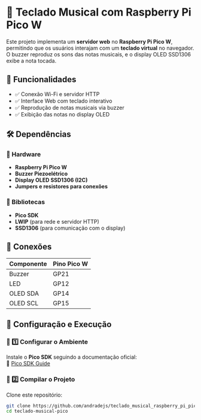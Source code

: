 # 🎵 Teclado Musical com Raspberry Pi Pico W  

Este projeto implementa um **servidor web** no **Raspberry Pi Pico W**, permitindo que os usuários interajam com um **teclado virtual** no navegador. O buzzer reproduz os sons das notas musicais, e o display OLED SSD1306 exibe a nota tocada.  

## 📌 Funcionalidades  

- ✅ Conexão Wi-Fi e servidor HTTP  
- ✅ Interface Web com teclado interativo  
- ✅ Reprodução de notas musicais via buzzer  
- ✅ Exibição das notas no display OLED  

## 🛠️ Dependências  

### 🔹 Hardware  

- **Raspberry Pi Pico W**  
- **Buzzer Piezoelétrico**  
- **Display OLED SSD1306 (I2C)**  
- **Jumpers e resistores para conexões**  

### 🔹 Bibliotecas  

- **Pico SDK**  
- **LWIP** (para rede e servidor HTTP)  
- **SSD1306** (para comunicação com o display)  

## 🔌 Conexões  

| Componente  | Pino Pico W |
|-------------|------------|
| Buzzer      | GP21       |
| LED         | GP12       |
| OLED SDA    | GP14       |
| OLED SCL    | GP15       |

## 🚀 Configuração e Execução  

### 🔧 1️⃣ Configurar o Ambiente  

Instale o **Pico SDK** seguindo a documentação oficial:  
🔗 [Pico SDK Guide](https://github.com/raspberrypi/pico-sdk)  

### 📂 2️⃣ Compilar o Projeto  

Clone este repositório:  

```sh
git clone https://github.com/andradejs/teclado_musical_raspberry_pi_pico
cd teclado-musical-pico
